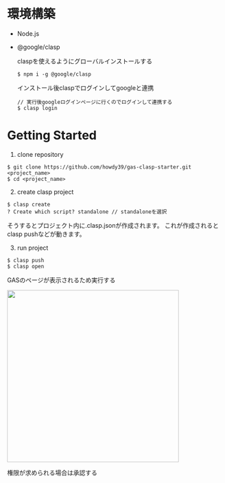 # 環境構築
- Node.js
- @google/clasp

  claspを使えるようにグローバルインストールする
  ```
  $ npm i -g @google/clasp
  ```
  インストール後claspでログインしてgoogleと連携
  ```
  // 実行後googleログインページに行くのでログインして連携する
  $ clasp login
  ```

# Getting Started
1. clone repository
```
$ git clone https://github.com/howdy39/gas-clasp-starter.git <project_name>
$ cd <project_name>
```

2. create clasp project

```
$ clasp create
? Create which script? standalone // standaloneを選択
```

そうするとプロジェクト内に.clasp.jsonが作成されます。
これが作成されるとclasp pushなどが動きます。

3. run project
```
$ clasp push
$ clasp open
```
GASのページが表示されるため実行する

<img src="https://gyazo.com/8a15fa6a1aa58901addf96583b44f1fc" width="400" height="400" />

権限が求められる場合は承認する


